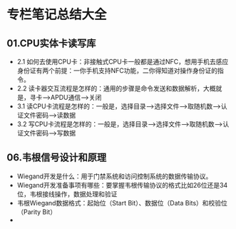 # 专栏笔记总结大全



## 01.CPU实体卡读写库

- 2.1 如何去使用CPU卡：非接触式CPU卡一般都是通过NFC，想用手机去感应身份证有两个前提：一你手机支持NFC功能，二你得知道对操作身份证的指令。
- 2.2 读卡器交互流程是怎样的：通用的步骤是命令发送和数据解析，大概就是，寻卡——>APDU通信——>关闭
- 3.1 读CPU卡流程是怎样的：一般是，选择目录——>选择文件——>取随机数——>认证文件密码——>读数据
- 3.2 写CPU卡流程是怎样的：一般是，选择目录——>选择文件——>取随机数——>认证文件密码——>写数据




## 06.韦根信号设计和原理

- Wiegand开发是什么：用于门禁系统和访问控制系统的数据传输协议。
- Wiegand开发准备事项有哪些：要掌握韦根传输协议的格式比如26位还是34位，韦根接线操作，数据处理和验证
- 韦根Wiegand数据格式：起始位（Start Bit）、数据位（Data Bits）和校验位（Parity Bit）
- 














